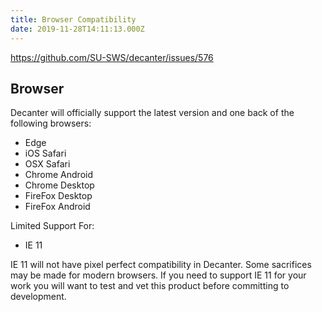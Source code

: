 ```yaml
---
title: Browser Compatibility
date: 2019-11-28T14:11:13.000Z
---
```

https://github.com/SU-SWS/decanter/issues/576

## Browser

Decanter will officially support the latest version and one back of the following browsers:

* Edge 
* iOS Safari 
* OSX Safari
* Chrome Android 
* Chrome Desktop
* FireFox Desktop
* FireFox Android

Limited Support For:

* IE 11 

IE 11 will not have pixel perfect compatibility in Decanter. Some sacrifices may be made for modern browsers. If you need to support IE 11 for your work you will want to test and vet this product before committing to development.
